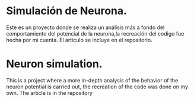 # Simulación de Neurona.
Este es un proyecto donde se realiza un análisis más a fondo del comportamiento del potencial de la neurona,la recreación del codigo fue hecha por mi cuenta.
El artículo se incluye en el repositorio.
# Neuron simulation.
This is a project where a more in-depth analysis of the behavior of the neuron potential is carried out, the recreation of the code was done on my own.
The article is in the repository
